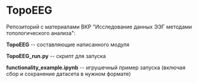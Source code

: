 # TopoEEG
Репозиторий с материалами ВКР "Исследование данных ЭЭГ методами топологического анализа":

**TopoEEG** -- составляющие написанного модуля

**TopoEEG_run.py** -- скрипт для запуска

**functionality_example.ipynb** -- игрушечный пример запуска (включая сбор и сохранение датасета в нужном формате)
